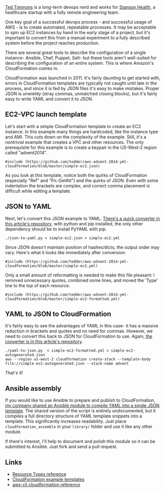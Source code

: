 [Ted Timmons](http://twitter.com/tedder42) is a long-term devops nerd and works for [Stanson Health](http://stansonhealth.com/), a healthcare startup with a fully remote engineering team.

One key goal of a successful devops process - and successful usage of AWS - is to create automated, repeatable processes. It may be acceptable to spin up EC2 instances by hand in the early stage of a project, but it's important to convert this from a manual experiment to a fully described system before the project reaches production.

There are several great tools to describe the configuration of a single instance- Ansible, Chef, Puppet, Salt- but these tools aren't well-suited for describing the configuration of an entire system. This is where Amazon's CloudFormation comes in.

CloudFormation was launched in 2011. It's fairly daunting to get started with, errors in CloudFormation templates are typically not caught until late in the process, and since it is fed by JSON files it's easy to make mistakes. Proper JSON is unwieldy (stray commas, unmatched closing blocks), but it's fairly easy to write YAML and convert it to JSON.

## EC2-VPC launch template

Let's start with a simple CloudFormation template to create an EC2 instance. In this example many things are hardcoded, like the instance type and AMI. This cuts down on the complexity of the example. Still, it's a nontrivial example that creates a VPC and other resources. The only prerequisite for this example is to create a keypair in the US-West-2 region called "advent2014".

    #include (https://github.com/tedder/aws-advent-2014-yml-cloudformation/blob/master/simple-ec2.json)

As you look at this template, notice both the quirks of CloudFormation (especially "Ref" and "Fn::GetAtt") and the quirks of JSON. Even with some indentation the brackets are complex, and correct comma placement is difficult while editing a template.

## JSON to YAML

Next, let's convert this JSON example to YAML. [There's a quick converter in this article's repository](https://github.com/tedder/aws-advent-2014-yml-cloudformation/blob/master/json-to-yaml.py), with python and pip installed, the only other dependency should be to install PyYAML with pip.

    ./json-to-yaml.py < simple-ec2.json > simple-ec2.yml

Since JSON doesn't maintain position of hashes/dicts, the output order may vary. Here's what it looks like immediately after conversion:

    #include (https://github.com/tedder/aws-advent-2014-yml-cloudformation/blob/master/simple-ec2.yml)

Only a small amount of reformatting is needed to make this file pleasant: I removed unnecessary quotes, combined some lines, and moved the 'Type' line to the top of each resource.

    #include (https://github.com/tedder/aws-advent-2014-yml-cloudformation/blob/master/simple-ec2-formatted.yml)

## YAML to JSON to CloudFormation

It's fairly easy to see the advantages of YAML in this case- it has a massive reduction in brackets and quotes and no need for commas. However, we need to convert this back to JSON for CloudFormation to use. Again, [the converter is in this article's repository](https://github.com/tedder/aws-advent-2014-yml-cloudformation/blob/master/yaml-to-json.py).

    ./yaml-to-json.py  < simple-ec2-formatted.yml > simple-ec2-autogenerated.json
    aws --region us-west-2 cloudformation create-stack --template-body file://simple-ec2-autogenerated.json --stack-name advent

That's it!


## Ansible assembly

If you would like to use Ansible to prepare and publish to CloudFormation, [my company shared an Ansible module to compile YAML into a single JSON template](https://github.com/stansonhealth/ansible-modules/blob/master/cloudformation_assemble). The shared version of the script is entirely undocumented, but it compiles a full directory structure of YAML template snippets into a template. This significantly increases readability. Just place `cloudformation_assemble` in your `library/` folder and use it like any other module.

If there's interest, I'll help to document and polish this module so it can be submitted to Ansible. Just fork and send a pull request.

## Links

* [Resource Types reference](http://docs.aws.amazon.com/AWSCloudFormation/latest/UserGuide/aws-template-resource-type-ref.html)
* [CloudFormation example templates](http://aws.amazon.com/cloudformation/aws-cloudformation-templates/)
* [aws-cli cloudformation reference](http://docs.aws.amazon.com/AWSCloudFormation/latest/UserGuide/cfn-using-cli.html)
